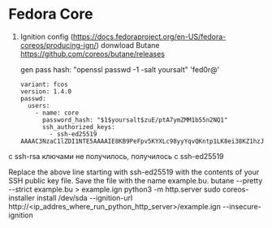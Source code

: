 # Fedora Core
1. Ignition config (https://docs.fedoraproject.org/en-US/fedora-coreos/producing-ign/)
    donwload Butane https://github.com/coreos/butane/releases

    gen pass hash: "openssl passwd -1 -salt yoursalt"
    'fed0r@'

    ```
    variant: fcos
    version: 1.4.0
    passwd:
      users:
        - name: core
          password_hash: "$1$yoursalt$zuE/ptA7ymZMM1b55n2NQ1"
          ssh_authorized_keys:
            - ssh-ed25519 AAAAC3NzaC1lZDI1NTE5AAAAIE8KB9PeFpv5KYXLc98yyYqvQKntp1LK8ei38KZ1hzJk
    ```

с ssh-rsa ключами не получилось, получилось с ssh-ed25519

Replace the above line starting with ssh-ed25519 with the contents of your SSH public key file.
Save the file with the name example.bu.
butane --pretty --strict example.bu > example.ign
python3 -m http.server
sudo coreos-installer install /dev/sda --ignition-url http://<ip_addres_where_run_python_http_server>/example.ign --insecure-ignition